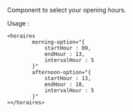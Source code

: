 Component to select your opening hours.

Usage :

    <horaires
            morning-option="{
                startHour : 09,
                endHour : 13,
                intervalHour : 5
            }"
            afternoon-option="{
                startHour : 13,
                endHour : 18,
                intervalHour : 5
            }"
    ></horaires>
